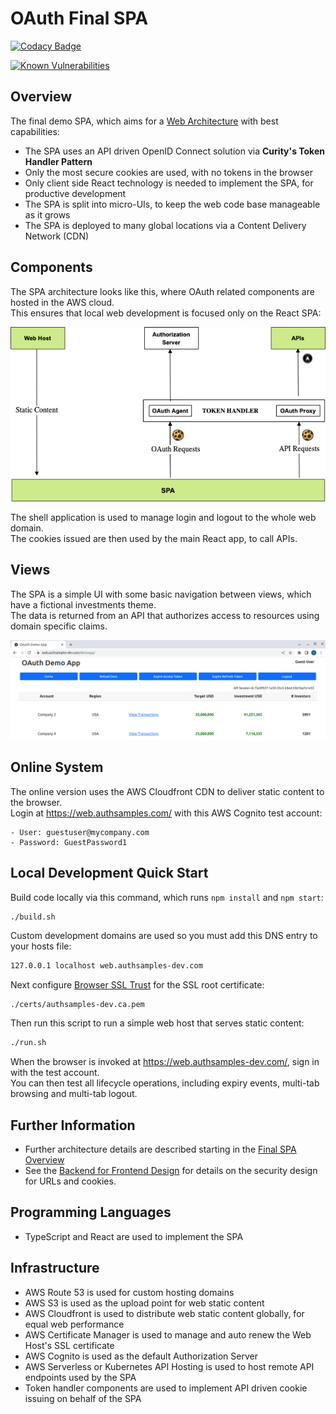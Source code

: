 # OAuth Final SPA

[![Codacy Badge](https://app.codacy.com/project/badge/Grade/f2c5ede8739440599096fc25010ab6f6)](https://www.codacy.com/gh/gary-archer/oauth.websample.final/dashboard?utm_source=github.com&amp;utm_medium=referral&amp;utm_content=gary-archer/oauth.websample.final&amp;utm_campaign=Badge_Grade)
 
[![Known Vulnerabilities](https://snyk.io/test/github/gary-archer/oauth.websample.final/badge.svg?targetFile=demoapp/package.json)](https://snyk.io/test/github/gary-archer/oauth.websample.final?targetFile=demoapp/package.json)

## Overview

The final demo SPA, which aims for a [Web Architecture](https://authguidance.com/web-architecture-goals/) with best capabilities:

- The SPA uses an API driven OpenID Connect solution via **Curity's Token Handler Pattern**
- Only the most secure cookies are used, with no tokens in the browser
- Only client side React technology is needed to implement the SPA, for productive development
- The SPA is split into micro-UIs, to keep the web code base manageable as it grows
- The SPA is deployed to many global locations via a Content Delivery Network (CDN)

## Components

The SPA architecture looks like this, where OAuth related components are hosted in the AWS cloud.\
This ensures that local web development is focused only on the React SPA:

![SPA Architecture](./doc/spa-architecture.png)

The shell application is used to manage login and logout to the whole web domain.\
The cookies issued are then used by the main React app, to call APIs.

## Views

The SPA is a simple UI with some basic navigation between views, which have a fictional investments theme.\
The data is returned from an API that authorizes access to resources using domain specific claims.

![SPA Views](./doc/spa-views.png)

## Online System

The online version uses the AWS Cloudfront CDN to deliver static content to the browser.\
Login at https://web.authsamples.com/ with this AWS Cognito test account:

```text
- User: guestuser@mycompany.com
- Password: GuestPassword1
```

## Local Development Quick Start

Build code locally via this command, which runs `npm install` and `npm start`:

```bash
./build.sh
```

Custom development domains are used so you must add this DNS entry to your hosts file:

```bash
127.0.0.1 localhost web.authsamples-dev.com
```

Next configure [Browser SSL Trust](https://authguidance.com/2017/11/11/developer-ssl-setup#browser) for the SSL root certificate:

```
./certs/authsamples-dev.ca.pem
```

Then run this script to run a simple web host that serves static content:

```bash
./run.sh
```

When the browser is invoked at https://web.authsamples-dev.com/, sign in with the test account.\
You can then test all lifecycle operations, including expiry events, multi-tab browsing and multi-tab logout.

## Further Information

* Further architecture details are described starting in the [Final SPA Overview](https://authguidance.com/2019/04/07/local-ui-setup)
* See the [Backend for Frontend Design](https://authguidance.com/spa-back-end-for-front-end/) for details on the security design for URLs and cookies.

## Programming Languages

* TypeScript and React are used to implement the SPA

## Infrastructure

* AWS Route 53 is used for custom hosting domains
* AWS S3 is used as the upload point for web static content
* AWS Cloudfront is used to distribute web static content globally, for equal web performance
* AWS Certificate Manager is used to manage and auto renew the Web Host's SSL certificate
* AWS Cognito is used as the default Authorization Server
* AWS Serverless or Kubernetes API Hosting is used to host remote API endpoints used by the SPA
* Token handler components are used to implement API driven cookie issuing on behalf of the SPA

